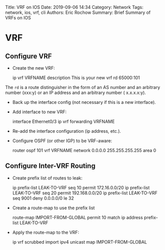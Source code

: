 Title: VRF on IOS
Date: 2019-09-06 14:34
Category: Network
Tags: network, ios, vrf, cli
Authors: Eric Rochow
Summary: Brief Summary of VRFs on IOS

# VRF

## Configure VRF

* Create the new VRF:

    ip vrf VRFNAME
     description This is your new vrf
     rd 65000:101

The `rd` is a route distinguisher in the form of an AS number and an arbitrary number (xxx:y) or an IP address and an arbitrary number ( x.x.x.x:y).

* Back up the interface config (not necessary if this is a new interface).
* Add interface to new VRF:

    interface Ethernet0/3
     ip vrf forwarding VRFNAME

* Re-add the interface configuration (ip address, etc.).
* Configure OSPF (or other IGP) to be VRF-aware:

    router ospf 101 vrf VRFNAME
     network 0.0.0.0 255.255.255.255 area 0

## Configure Inter-VRF Routing

* Create prefix list of routes to leak:

    ip prefix-list LEAK-TO-VRF seq 10 permit 172.16.0.0/20
    ip prefix-list LEAK-TO-VRF seq 20 permit 192.168.0.0/20
    ip prefix-list LEAK-TO-VRF seq 9001 deny 0.0.0.0/0 le 32

* Create a route-map to use the prefix list

    route-map IMPORT-FROM-GLOBAL permit 10
     match ip address prefix-list LEAK-TO-VRF

* Apply the route-map to the VRF:

    ip vrf scrubbed
     import ipv4 unicast map IMPORT-FROM-GLOBAL
